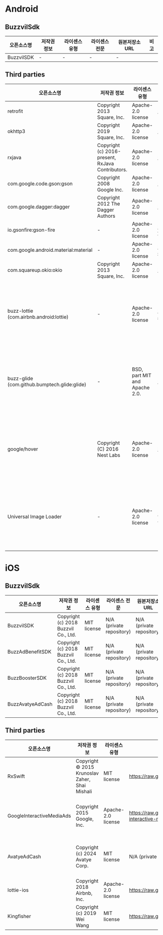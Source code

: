 # Android

## BuzzvilSdk
| 오픈소스명 | 저작권 정보 | 라이센스 유형 | 라이센스 전문 | 원본저장소 URL | 비고 |
|--|--|--|--|--|--|
| BuzzvilSDK | - | - | - | - |  |

## Third parties
| 오픈소스명 | 저작권 정보 | 라이센스 유형 | 라이센스 전문 | 원본저장소 URL | 비고 |
|--|--|--|--|--|--|
| retrofit | Copyright 2013 Square, Inc. | Apache-2.0 license | https://github.com/square/retrofit/blob/trunk/LICENSE.txt | https://github.com/square/retrofit |   |
| okhttp3 | Copyright 2019 Square, Inc. | Apache-2.0 license | https://github.com/square/okhttp/blob/master/LICENSE.txt | https://github.com/square/okhttp |   |
| rxjava | Copyright (c) 2016-present, RxJava Contributors. | Apache-2.0 license | https://github.com/ReactiveX/RxJava/blob/3.x/LICENSE | https://github.com/ReactiveX/RxJava |   |
| com.google.code.gson:gson | Copyright 2008 Google Inc. | Apache-2.0 license | https://github.com/google/gson/blob/main/LICENSE | https://github.com/google/gson |   |
| com.google.dagger:dagger | Copyright 2012 The Dagger Authors | Apache-2.0 license | https://github.com/google/dagger/blob/master/LICENSE.txt | https://github.com/google/dagger |   |
| io.gsonfire:gson-fire | - | Apache-2.0 license | https://github.com/julman99/gson-fire/blob/master/LICENSE | https://github.com/julman99/gson-fire |   |
| com.google.android.material:material | - | Apache-2.0 license | https://github.com/material-components/material-components-android/blob/master/LICENSE | https://github.com/material-components/material-components-android?tab=readme-ov-file |   |
| com.squareup.okio:okio | Copyright 2013 Square, Inc. | Apache-2.0 license | https://github.com/square/okio/blob/master/LICENSE.txt | https://github.com/square/okio |   |
| buzz-lottie</br>(com.airbnb.android:lottie) | - | Apache-2.0 license | https://github.com/airbnb/lottie-android/blob/master/LICENSE | https://github.com/airbnb/lottie-android | 코드 내재화하여 사용 |
| buzz-glide</br>(com.github.bumptech.glide:glide) | - | BSD, part MIT and Apache 2.0. | https://github.com/bumptech/glide/blob/master/LICENSE | https://github.com/bumptech/glide | 코드 내재화하여 사용 |
| google/hover | Copyright (C) 2016 Nest Labs | Apache-2.0 license | https://github.com/google/hover/blob/master/LICENSE  | https://github.com/google/hover  | 코드 내재화하여 사용 |
| Universal Image Loader | - | Apache-2.0 license | https://github.com/nostra13/Android-Universal-Image-Loader/blob/master/LICENSE | https://github.com/nostra13/Android-Universal-Image-Loader | 코드 내재화하여 사용 |


# iOS

## BuzzvilSdk
| 오픈소스명 | 저작권 정보 | 라이센스 유형 | 라이센스 전문 | 원본저장소 URL | 비고 |
|--|--|--|--|--|--|
| BuzzvilSDK | Copyright (c) 2018 Buzzvil Co., Ltd. | MIT license | N/A (private repository) | N/A (private repository) | 바이너리 배포 형태로 제공 (xcframework) |
| BuzzAdBenefitSDK | Copyright (c) 2018 Buzzvil Co., Ltd. | MIT license | N/A (private repository) | N/A (private repository) | 바이너리 배포 형태로 제공 (xcframework) |
| BuzzBoosterSDK | Copyright (c) 2018 Buzzvil Co., Ltd. | MIT license | N/A (private repository) | N/A (private repository) | 바이너리 배포 형태로 제공 (xcframework) |
| BuzzAvatyeAdCash | Copyright (c) 2018 Buzzvil Co., Ltd. | MIT license | N/A (private repository) | N/A (private repository) | 바이너리 배포 형태로 제공 (xcframework) |


## Third parties
| 오픈소스명 | 저작권 정보 | 라이센스 유형 | 라이센스 전문 | 원본저장소 URL | 비고 |
|--|--|--|--|--|--|
| RxSwift | Copyright © 2015 Krunoslav Zaher, Shai Mishali | MIT license | https://raw.githubusercontent.com/Buzzvil/RxSwift/refs/heads/main/LICENSE.md | Buzzvil/RxSwift | 소스 fork 및 재배포하여 사용 |
| GoogleInteractiveMediaAds | Copyright 2015 Google, Inc. | Apache-2.0 license | https://raw.githubusercontent.com/googleads/swift-package-manager-google-interactive-media-ads-ios/refs/heads/ | N/A (private repository) | - 바이너리 배포 형태 (xcframework) - package manager(cocoapods, swift package manager)로 사용 |
| AvatyeAdCash | Copyright (c) 2024 Avatye Corp. | MIT license | N/A (private repository) | N/A (private repository) | - 바이너리 배포 형태 (xcframework) - package manager(cocoapods, swift package manager)로 사용 |
| lottie-ios | Copyright 2018 Airbnb, Inc. | Apache-2.0 license | https://raw.githubusercontent.com/airbnb/lottie-ios/refs/heads/master/LICENSE | https://github.com/airbnb/lottie-ios | 코드 내재화하여 사용 |
| Kingfisher | Copyright (c) 2019 Wei Wang | MIT license | https://raw.githubusercontent.com/onevcat/Kingfisher/refs/heads/master/LICENSE | https://github.com/onevcat/Kingfisher  | 코드 내재화하여 사용 |